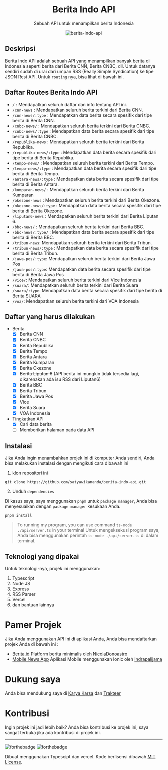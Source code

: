 <div align="center">
<h1>Berita Indo API</h1>

<p>Sebuah API untuk menampilkan berita Indonesia</p>

![berita-indo-api](https://socialify.git.ci/satyawikananda/berita-indo-api/image?description=1&forks=1&issues=1&logo=https%3A%2F%2Fi.pinimg.com%2Foriginals%2F26%2F91%2Ff2%2F2691f2fa1a0f078f5f274edf7fea6763.png&owner=1&pulls=1&stargazers=1&theme=Light)

</div>

## Deskripsi

Berita Indo API adalah sebuah API yang menampilkan banyak berita di Indonesia seperti berita dari Berita CNN, Berita CNBC, dll. Untuk datanya sendiri sudah di urai dari umpan RSS (Really Simple Syndication) ke tipe JSON Rest API. Untuk `routing` nya, bisa lihat di bawah ini.

## Daftar Routes Berita Indo API

- `/` : Mendapatkan seluruh daftar dan info tentang API ini.
- `/cnn-news` : Mendapatkan seluruh berita terkini dari Berita CNN.
- `/cnn-news/:type` : Mendapatkan data berita secara spesifik dari tipe berita di Berita CNN.
- `/cnbc-news/` : Mendapatkan seluruh berita terkini dari Berita CNBC.
- `/cnbc-news/:type` : Mendapatkan data berita secara spesifik dari tipe berita di Berita CNBC.
- `/republika-news` : Mendapatkan seluruh berita terkini dari Berita Republika.
- `/republika-news/:type` : Mendapatkan data berita secara spesifik dari tipe berita di Berita Republika.
- `/tempo-news/` : Mendapatkan seluruh berita terkini dari Berita Tempo.
- `/tempo-news/:type` : Mendapatkan data berita secara spesifik dari tipe berita di Berita Tempo.
- `/antara-news/:type` : Mendapatkan data berita secara spesifik dari tipe berita di Berita Antara.
- `/kumparan-news/` : Mendapatkan seluruh berita terkini dari Berita Kumparan
- `/okezone-news` : Mendapatkan seluruh berita terkini dari Berita Okezone.
- `/okezone-news/:type` : Mendapatkan data berita secara spesifik dari tipe berita di Berita Okezone.
- `/liputan6-news` : Mendapatkan seluruh berita terkini dari Berita Liputan 6.
- `/bbc-news/` : Mendapatkan seluruh berita terkini dari Berita BBC.
- `/bbc-news/:type/` : Mendapatkan data berita secara spesifik dari tipe berita di Berita BBC.
- `/tribun-news`: Mendapatkan seluruh berita terkini dari Berita Tribun.
- `/tribun-news/:type` : Mendapatkan data berita secara spesifik dari tipe berita di Berita Tribun.
- `/jawa-pos/:type`: Mendapatkan seluruh berita terkini dari Berita Jawa Pos
- `/jawa-pos/:type`: Mendapatkan data berita secara spesifik dari tipe berita di Berita Jawa Pos
- `/vice/`: Mendapatkan seluruh berita terkini dari Vice Indonesia
- `/suara/`: Mendapatkan seluruh berita terkini dari Berita Suara
- `/suara/:type`: Mendapatkan data berita secara spesifik dari tipe berita di Berita SUARA
- `/voa/`: Mendapatkan seluruh berita terkini dari VOA Indonesia

## Daftar yang harus dilakukan

- Berita
  - [x] Berita CNN
  - [x] Berita CNBC
  - [x] Berita Republika
  - [x] Berita Tempo
  - [x] Berita Antara
  - [x] Berita Kumparan
  - [x] Berita Okezone
  - [x] ~~Berita Liputan 6~~ (API berita ini mungkin tidak tersedia lagi, dikarenakan ada isu RSS dari Liputan6)
  - [x] Berita BBC
  - [x] Berita Tribun
  - [x] Berita Jawa Pos
  - [x] Vice
  - [x] Berita Suara
  - [x] VOA Indonesia
- Tingkatkan API
  - [x] Cari data berita
  - [ ] Memberikan halaman pada data API

## Instalasi

Jika Anda ingin menambahkan projek ini di komputer Anda sendiri, Anda bisa melakukan instalasi dengan mengikuti cara dibawah ini

1. klon repositori ini

```
git clone https://github.com/satyawikananda/berita-indo-api.git
```

2. Unduh `dependencies`

Di kasus saya, saya menggunakan `pnpm` untuk `package manager`, Anda bisa menyesuaikan dengan `package manager` kesukaan Anda.

```
pnpm install
```

> To running my program, you can use command `ts-node ./api/server.ts` in your terminal
> Untuk mengeksekusi program saya, Anda bisa menggunakan perintah `ts-node ./api/server.ts` di dalam terminal.

## Teknologi yang dipakai

Untuk teknologi-nya, projek ini menggunakan:

1. Typescript
2. Node JS
3. Express
4. RSS Parser
5. Vercel
6. dan bantuan lainnya

# Pamer Projek

Jika Anda menggunakan API ini di aplikasi Anda, Anda bisa mendaftarkan projek Anda di bawah ini :

- [Berita.id](https://github.com/NicolaDonoastro/berita.id) Platform berita minimalis oleh [NicolaDonoastro](https://github.com/NicolaDonoastro)
- [Mobile News App](https://github.com/indrapalijama/mobile-news-platform) Aplikasi Mobile menggunakan Ionic oleh [Indrapalijama](https://github.com/indrapalijama)

# Dukung saya

Anda bisa mendukung saya di [Karya Karsa](https://karyakarsa.com/satyawikananda) dan [Trakteer](https://trakteer.id/satya-wikananda/)

# Kontribusi

Ingin projek ini jadi lebih baik? Anda bisa kontribusi ke projek ini, saya sangat terbuka jika ada kontribusi di projek ini.

---

![forthebadge](https://forthebadge.com/images/badges/built-with-love.svg)
![forthebadge](https://forthebadge.com/images/badges/made-with-typescript.svg)

Dibuat menggunakan Typescipt dan vercel. Kode berlisensi dibawah [MIT License](https://raw.githubusercontent.com/satyawikananda/berita-indo-api/main/LICENSE?token=AH44ZFF4GHAMNS4WIL4FCC3ADZ4F6).
